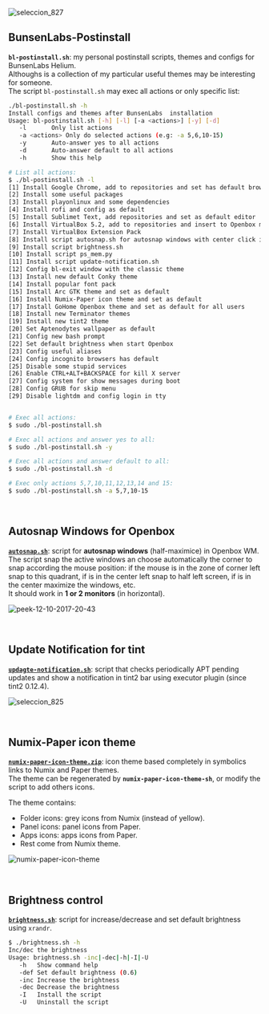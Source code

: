 ![seleccion_827](https://user-images.githubusercontent.com/32820131/40361602-3476698e-5dca-11e8-9aa4-2d91e4e734eb.png)

## BunsenLabs-Postinstall
**`bl-postinstall.sh`**: my personal postinstall scripts, themes and configs for BunsenLabs Helium.  
Althoughs is a collection of my particular useful themes may be interesting for someone.  
The script `bl-postinstall.sh` may exec all actions or only specific list:
```bash
./bl-postinstall.sh -h
Install configs and themes after BunsenLabs  installation
Usage: bl-postinstall.sh [-h] [-l] [-a <actions>] [-y] [-d]
   -l		Only list actions 
   -a <actions>	Only do selected actions (e.g: -a 5,6,10-15)
   -y		Auto-answer yes to all actions
   -d		Auto-answer default to all actions
   -h		Show this help

# List all actions:
$ ./bl-postinstall.sh -l
[1] Install Google Chrome, add to repositories and set has default browser
[2] Install some useful packages
[3] Install playonlinux and some dependencies
[4] Install rofi and config as default
[5] Install Sublimet Text, add repositories and set as default editor 
[6] Install VirtualBox 5.2, add to repositories and insert to Openbox menu
[7] Install VirtualBox Extension Pack
[8] Install script autosnap.sh for autosnap windows with center click in titlebar
[9] Install script brightness.sh
[10] Install script ps_mem.py
[11] Install script update-notification.sh
[12] Config bl-exit window with the classic theme
[13] Install new default Conky theme
[14] Install popular font pack
[15] Install Arc GTK theme and set as default
[16] Install Numix-Paper icon theme and set as default
[17] Install GoHome Openbox theme and set as default for all users
[18] Install new Terminator themes
[19] Install new tint2 theme
[20] Set Aptenodytes wallpaper as default
[21] Config new bash prompt
[22] Set default brightness when start Openbox
[23] Config useful aliases
[24] Config incognito browsers has default
[25] Disable some stupid services
[26] Enable CTRL+ALT+BACKSPACE for kill X server
[27] Config system for show messages during boot
[28] Config GRUB for skip menu
[29] Disable lightdm and config login in tty


# Exec all actions:
$ sudo ./bl-postinstall.sh

# Exec all actions and answer yes to all:
$ sudo ./bl-postinstall.sh -y

# Exec all actions and answer default to all:
$ sudo ./bl-postinstall.sh -d

# Exec only actions 5,7,10,11,12,13,14 and 15:
$ sudo ./bl-postinstall.sh -a 5,7,10-15
```

</br>

## Autosnap Windows for Openbox
[**`autosnap.sh`**](https://github.com/leomarcov/BunsenLabs-Postinstall/tree/master/autosnap-openbox): script for **autosnap windows** (half-maximice) in Openbox WM.  
The script snap the active windows an choose automatically the corner to snap according the mouse position: if the mouse is in the zone of corner left snap to this quadrant, if is in the center left snap to half left screen, if is in the center maximize the windows, etc.  
It should work in **1 or 2 monitors** (in horizontal).

![peek-12-10-2017-20-43](https://user-images.githubusercontent.com/32820131/40352231-9d64c1fa-5dae-11e8-8137-890cadf2c293.gif)

</br>

## Update Notification for tint 
[**`updagte-notification.sh`**](https://github.com/leomarcov/BunsenLabs-Postinstall/tree/master/update-notification-tint): script that checks periodically APT pending updates and show a notification in tint2 bar using executor plugin (since tint2 0.12.4).  

![seleccion_825](https://user-images.githubusercontent.com/32820131/40354912-55396e4c-5db5-11e8-9b22-aaeedc7e91e3.png)

</br>

## Numix-Paper icon theme
[**`numix-paper-icon-theme.zip`**](https://github.com/leomarcov/BunsenLabs-Postinstall/tree/master/numix-paper-icon-theme): icon theme based completely in symbolics links to Numix and Paper themes.  
The theme can be regenerated by **`numix-paper-icon-theme-sh`**, or modify the script to add others icons.

The theme contains:
  * Folder icons: grey icons from Numix (instead of yellow).
  * Panel icons: panel icons from Paper.
  * Apps icons: apps icons from Paper.
  * Rest come from Numix theme.
  
![numix-paper-icon-theme](https://user-images.githubusercontent.com/32820131/40285580-32b6e22c-5c9e-11e8-8567-01f56d1c12db.png)

</br>

## Brightness control
[**`brightness.sh`**](https://github.com/leomarcov/BunsenLabs-Postinstall/tree/master/brightness-control): script for increase/decrease and set default brightness using `xrandr`.  
```bash
$ ./brightness.sh -h
Inc/dec the brightness
Usage: brightness.sh -inc|-dec|-h|-I|-U
   -h	Show command help
   -def	Set default brightness (0.6)
   -inc	Increase the brightness
   -dec	Decrease the brightness
   -I	Install the script
   -U	Uninstall the script
```

